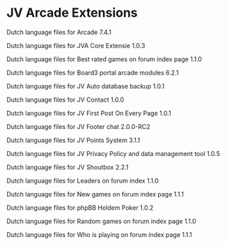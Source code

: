 # JV Arcade Extensions

Dutch language files for Arcade 7.4.1

Dutch language files for JVA Core Extensie 1.0.3

Dutch language files for Best rated games on forum index page 1.1.0

Dutch language files for Board3 portal arcade modules 6.2.1

Dutch language files for JV Auto database backup 1.0.1

Dutch language files for JV Contact 1.0.0

Dutch language files for JV First Post On Every Page 1.0.1

Dutch language files for JV Footer chat 2.0.0-RC2

Dutch language files for JV Points System 3.1.1

Dutch language files for JV Privacy Policy and data management tool 1.0.5

Dutch language files for JV Shoutbox 2.2.1

Dutch language files for Leaders on forum index 1.1.0

Dutch language files for New games on forum index page 1.1.1

Dutch language files for phpBB Holdem Poker 1.0.2

Dutch language files for Random games on forum index page 1.1.0

Dutch language files for Who is playing on forum index page 1.1.1
